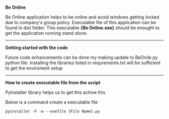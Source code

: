 
**Be Online**

Be Online application helps to be online and avoid windows getting locked due to company's group policy.
Executable file of this application can be found in dist folder. This executable **{Be Online.exe}** should be enought to get the application running stand alone.

---
**Getting started with the code**

Future code enhancements can be done my making update to BeOnile.py python file. Installing the libraries listed in requrements.txt will be sufficient to get the enviroment setup

---
**How to create executable file from the script**

Pyinstaller library helps us to get this achive this

Below is a command create a executable file
```
pyinstaller -F -w --onefile {File Name}.py
```
